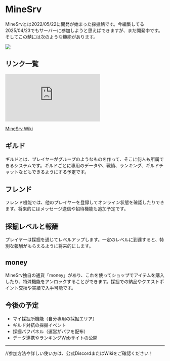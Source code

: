 # MineSrv

MineSrvとは2022/05/22に開発が始まった採掘鯖です。今編集してる2025/04/23でもサーバーに参加しようと思えばできますが、まだ開発中です。そしてこの鯖には次のような機能があります。

![](https://github.com/MineSrv-MC/MineSrv/blob/main/image/title.png)
## リンク一覧
![](https://github.com/MineSrv-MC/.github/profile/利用規約.md)

[MineSrv Wiki](https://github.com/gori5000/MineSrv-Wiki/blob/main/README.md)
## ギルド

ギルドとは、プレイヤーがグループのようなものを作って、そこに何人も所属できるシステムです。ギルドごとに専用のデータや、戦績、ランキング、ギルドチャットなどもできるようにする予定です。

## フレンド

フレンド機能では、他のプレイヤーを登録してオンライン状態を確認したりできます。将来的にはメッセージ送信や招待機能も追加予定です。

## 採掘レベルと報酬

プレイヤーは採掘を通じてレベルアップします。一定のレベルに到達すると、特別な報酬がもらえるように将来的にします。

## money

MineSrv独自の通貨「money」があり、これを使ってショップでアイテムを購入したり、特殊機能をアンロックすることができます。採掘での納品やクエストポイント交換や実績で入手可能です。

## 今後の予定

- マイ採掘所機能（自分専用の採掘エリア）
- ギルド対抗の採掘イベント
- 採掘バフパネル（運営がバフを配布）
- データ連携やランキングWebサイトの公開

---

//参加方法や詳しい使い方は、公式DiscordまたはWikiをご確認ください！
